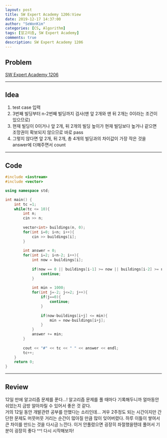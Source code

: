 ```yaml
---
layout: post
title: SW Expert Academy 1206:View
date: 2019-12-17 14:37:00
author: "SeWonKim"
categories: [CS, Algorithm]
tags: [알고리즘, SW Expert Academy]
comments: true
description: SW Expert Academy 1206
---
```


## Problem

[SW Expert Academy 1206](https://swexpertacademy.com/main/solvingProblem/solvingProblem.do)

---

## Idea

1. test case 입력
2. 3번째 빌딩부터 n-2번째 빌딩까지 검사(맨 앞 2개와 맨 뒤 2개는 0이라는 조건이 있으므로)
3. 현재 빌딩이 0이거나 앞 2개, 뒤 2개의 빌딩 높이가 현재 빌딩보다 높거나 같으면 조망권이 확보되지 않으므로 바로 pass
4. 그렇지 않다면 앞 2개, 뒤 2개, 총 4개의 빌딩과의 차이값이 가장 작은 것을 answer에 더해주면서 count 

---

## Code
```cpp
#include <iostream>
#include <vector>

using namespace std;

int main() {
    int tc =1;
    while(tc <= 10){
        int n;
        cin >> n;
        
        vector<int> buildings(n, 0);
        for(int i=0; i<n; i++){
   			cin >> buildings[i];
        }
        
        int answer = 0;
        for(int i=2; i<n-2; i++){
            int now = buildings[i];
            
            if(now == 0 || buildings[i-1] >= now || buildings[i-2] >= now || buildings[i+1] >= now || buildings[i+2] >= now){
                continue;
            } 
            
            int min = 1000;
            for(int j=-2; j<=2; j++){
                if(j==0){
                	continue;
                }
                
                if(now-buildings[i+j] <= min){
                	min = now-buildings[i+j];
                }
            }
            answer += min;
        }
                
        cout << "#" << tc << " " << answer << endl;
        tc++;
    }
	return 0;
}
```

---

## Review

12일 만에 알고리즘 문제를 푼다...! 알고리즘 문제를 풀 때마다 기록해두니까 얼마동안 쉬었는지 금방 알아차릴 수 있어서 좋은 것 같다.      
거의 12일 동안 개발관련 공부를 안했다는 소리인데... 겨우 2주정도 되는 시간이지만 간단한 문제도 머뭇머뭇 거리는 순간이 많아질 만큼 많이 잊어버렸다. 하루 이틀이 쌓여서 큰 차이를 만드는 것을 다시금 느낀다. 이거 안풀렸으면 굉장히 좌절했을텐데 풀어서 기분이 굉장히 좋다 ^^! 다시 시작해보자!
